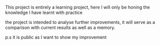 This project is entirely a learning project, here I will only be honing the knowledge I have learnt with practice

the project is intended to analyse further improvements, it will serve as a comparison with current results as well as a memory.

p.s it is public as I want to show my improvement 
